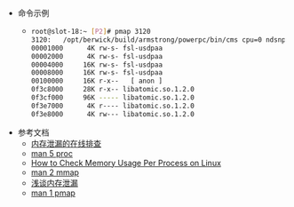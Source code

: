 - 命令示例
	- ```bash
	  root@slot-18:~ [P2]# pmap 3120
	  3120:   /opt/berwick/build/armstrong/powerpc/bin/cms cpu=0 ndsnpu=4
	  00001000      4K rw-s- fsl-usdpaa
	  00002000      4K rw-s- fsl-usdpaa
	  00004000     16K rw-s- fsl-usdpaa
	  00008000     16K rw-s- fsl-usdpaa
	  00100000     16K r-x--   [ anon ]
	  0f3c8000     28K r-x-- libatomic.so.1.2.0
	  0f3cf000     96K ----- libatomic.so.1.2.0
	  0f3e7000      4K r---- libatomic.so.1.2.0
	  0f3e8000      4K rw--- libatomic.so.1.2.0
	  ```
- 参考文档
	- [内存泄漏的在线排查](https://panzhongxian.cn/cn/2020/12/memory-leak-problem-1/)
	- [man 5 proc](https://man7.org/linux/man-pages/man5/proc.5.html)
	- [How to Check Memory Usage Per Process on Linux](https://linuxhint.com/check_memory_usage_process_linux/)
	- [man 2 mmap](https://man7.org/linux/man-pages/man2/mmap.2.html)
	- [浅谈内存泄漏](http://blog.wuzhenyu.com.cn/2021/04/27/talk-about-memory-leak.html)
	- [man 1 pmap](https://docs.oracle.com/cd/E19683-01/816-0210/6m6nb7mhj/index.html)